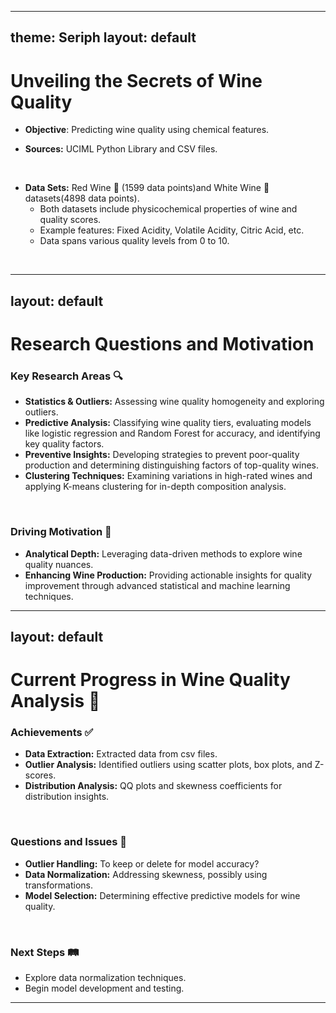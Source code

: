 
---
theme: Seriph
layout: default
---

# Unveiling the Secrets of Wine Quality 

- **Objective**: Predicting wine quality using chemical features.

- **Sources:** UCIML Python Library and CSV files.
<br>

- **Data Sets:** Red Wine 🍷 (1599 data points)and White Wine 🥂 datasets(4898 data points).
  - Both datasets include physicochemical properties of wine and quality scores.
  - Example features: Fixed Acidity, Volatile Acidity, Citric Acid, etc.
  - Data spans various quality levels from 0 to 10.
<br>

---
layout: default
---

# Research Questions and Motivation

### Key Research Areas 🔍
- **Statistics & Outliers:** Assessing wine quality homogeneity and exploring outliers.
- **Predictive Analysis:** Classifying wine quality tiers, evaluating models like logistic regression and Random Forest for accuracy, and identifying key quality factors.
- **Preventive Insights:** Developing strategies to prevent poor-quality production and determining distinguishing factors of top-quality wines.
- **Clustering Techniques:** Examining variations in high-rated wines and applying K-means clustering for in-depth composition analysis.

<br>

### Driving Motivation 🚀
- **Analytical Depth:** Leveraging data-driven methods to explore wine quality nuances.
- **Enhancing Wine Production:** Providing actionable insights for quality improvement through advanced statistical and machine learning techniques.


---
layout: default
---

# Current Progress in Wine Quality Analysis 📝

### Achievements ✅
- **Data Extraction:** Extracted data from csv files.
- **Outlier Analysis:** Identified outliers using scatter plots, box plots, and Z-scores.
- **Distribution Analysis:** QQ plots and skewness coefficients for distribution insights.

<br>

### Questions and Issues 🚧
- **Outlier Handling:** To keep or delete for model accuracy?
- **Data Normalization:** Addressing skewness, possibly using transformations.
- **Model Selection:** Determining effective predictive models for wine quality.

<br>


### Next Steps 🛤️
- Explore data normalization techniques.
- Begin model development and testing.
---